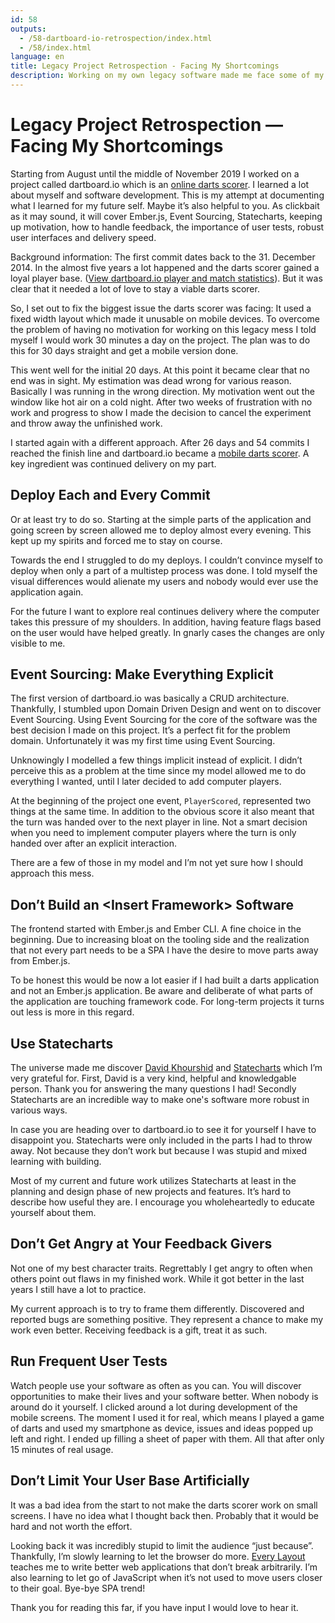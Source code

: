 ```yaml
---
id: 58
outputs:
  - /58-dartboard-io-retrospection/index.html
  - /58/index.html
language: en
title: Legacy Project Retrospection - Facing My Shortcomings
description: Working on my own legacy software made me face some of my shortcomings. This is an attempt at documenting them so you and I can learn from them.
---
```


# Legacy Project Retrospection — Facing My Shortcomings
Starting from August until the middle of November 2019 I worked on a project called dartboard.io which is an [online darts scorer](https://app.dartboard.io). I learned a lot about myself and software development. This is my attempt at documenting what I learned for my future self. Maybe it’s also helpful to you. As clickbait as it may sound, it will cover Ember.js, Event Sourcing, Statecharts, keeping up motivation, how to handle feedback, the importance of user tests, robust user interfaces and delivery speed.

Background information: The first commit dates back to the 31. December 2014. In the almost five years a lot happened and the darts scorer gained a loyal player base. ([View dartboard.io player and match statistics](/dartboard-io-statistics.png)). But it was clear that it needed a lot of love to stay a viable darts scorer.

So, I set out to fix the biggest issue the darts scorer was facing: It used a fixed width layout which made it unusable on mobile devices. To overcome the problem of having no motivation for working on this legacy mess I told myself I would work 30 minutes a day on the project. The plan was to do this for 30 days straight and get a mobile version done.

This went well for the initial 20 days. At this point it became clear that no end was in sight. My estimation was dead wrong for various reason. Basically I was running in the wrong direction. My motivation went out the window like hot air on a cold night. After two weeks of frustration with no work and progress to show I made the decision to cancel the experiment and throw away the unfinished work.

I started again with a different approach. After 26 days and 54 commits I reached the finish line and dartboard.io became a [mobile darts scorer](https://app.dartboard.io). A key ingredient was continued delivery on my part.

## Deploy Each and Every Commit
Or at least try to do so. Starting at the simple parts of the application and going screen by screen allowed me to deploy almost every evening. This kept up my spirits and forced me to stay on course.

Towards the end I struggled to do my deploys. I couldn’t convince myself to deploy when only a part of a multistep process was done. I told myself the visual differences would alienate my users and nobody would ever use the application again.

For the future I want to explore real continues delivery where the computer takes this pressure of my shoulders. In addition, having feature flags based on the user would have helped greatly. In gnarly cases the changes are only visible to me.

##  Event Sourcing: Make Everything Explicit
The first version of dartboard.io was basically a CRUD architecture. Thankfully, I stumbled upon Domain Driven Design and went on to discover Event Sourcing. Using Event Sourcing for the core of the software was the best decision I made on this project. It’s a perfect fit for the problem domain. Unfortunately it was my first time using Event Sourcing.

Unknowingly I modelled a few things implicit instead of explicit. I didn’t perceive this as a problem at the time since my model allowed me to do everything I wanted, until I later decided to add computer players.

At the beginning of the project one event, `PlayerScored`, represented two things at the same time. In addition to the obvious score it also meant that the turn was handed over to the next player in line. Not a smart decision when you need to implement computer players where the turn is only handed over after an explicit interaction.

There are a few of those in my model and I’m not yet sure how I should approach this mess.

## Don’t Build an \<Insert Framework\> Software
The frontend started with Ember.js and Ember CLI. A fine choice in the beginning. Due to increasing bloat on the tooling side and the realization that not every part needs to be a SPA I have the desire to move parts away from Ember.js.

To be honest this would be now a lot easier if I had built a darts application and not an Ember.js application. Be aware and deliberate of what parts of the application are touching framework code. For long-term projects it turns out less is more in this regard.

## Use Statecharts
The universe made me discover [David Khourshid](https://twitter.com/DavidKPiano) and [Statecharts](https://statecharts.github.io/) which I’m very grateful for. First, David is a very kind, helpful and knowledgable person. Thank you for answering the many questions I had! Secondly Statecharts are an incredible way to make one's software more robust in various ways.

In case you are heading over to dartboard.io to see it for yourself I have to disappoint you. Statecharts were only included in the parts I had to throw away. Not because they don’t work but because I was stupid and mixed learning with building.

Most of my current and future work utilizes Statecharts at least in the planning and design phase of new projects and features. It’s hard to describe how useful they are. I encourage you wholeheartedly to educate yourself about them.

## Don’t Get Angry at Your Feedback Givers
Not one of my best character traits. Regrettably I get angry to often when others point out flaws in my finished work. While it got better in the last years I still have a lot to practice.

My current approach is to try to frame them differently. Discovered and reported bugs are something positive. They represent a chance to make my work even better. Receiving feedback is a gift, treat it as such.

## Run Frequent User Tests
Watch people use your software as often as you can. You will discover opportunities to make their lives and your software better. When nobody is around do it yourself. I clicked around a lot during development of the mobile screens. The moment I used it for real, which means I played a game of darts and used my smartphone as device, issues and ideas popped up left and right. I ended up filling a sheet of paper with them. All that after only 15 minutes of real usage.

## Don’t Limit Your User Base Artificially
It was a bad idea from the start to not make the darts scorer work on small screens. I have no idea what I thought back then. Probably that it would be hard and not worth the effort.

Looking back it was incredibly stupid to limit the audience “just because”. Thankfully, I’m slowly learning to let the browser do more. [Every Layout](https://every-layout.dev/) teaches me to write better web applications that don’t break arbitrarily. I’m also learning to let go of JavaScript when it’s not used to move users closer to their goal. Bye-bye SPA trend!

Thank you for reading this far, if you have input I would love to hear it.
